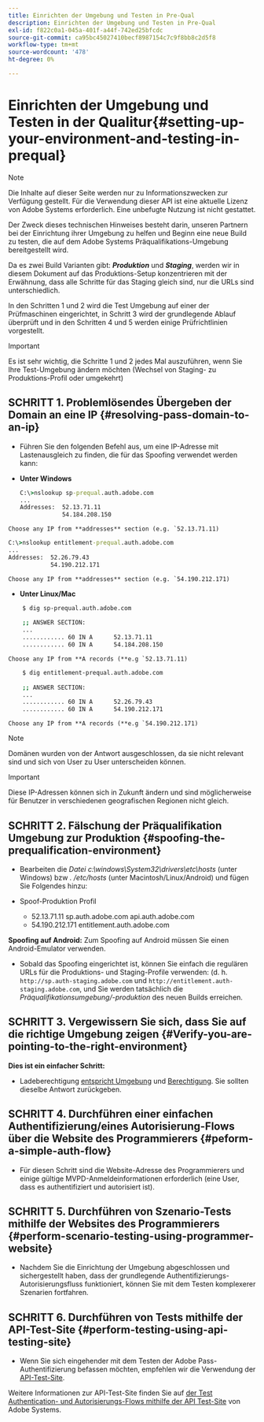 ```yaml
---
title: Einrichten der Umgebung und Testen in Pre-Qual
description: Einrichten der Umgebung und Testen in Pre-Qual
exl-id: f822c0a1-045a-401f-a44f-742ed25bfcdc
source-git-commit: ca95bc45027410becf8987154c7c9f8bb8c2d5f8
workflow-type: tm+mt
source-wordcount: '478'
ht-degree: 0%

---
```


# Einrichten der Umgebung und Testen in der Qualitur{#setting-up-your-environment-and-testing-in-prequal}

>[!NOTE]
>
>Die Inhalte auf dieser Seite werden nur zu Informationszwecken zur Verfügung gestellt. Für die Verwendung dieser API ist eine aktuelle Lizenz von Adobe Systems erforderlich. Eine unbefugte Nutzung ist nicht gestattet.

Der Zweck dieses technischen Hinweises besteht darin, unseren Partnern bei der Einrichtung ihrer Umgebung zu helfen und Beginn eine neue Build zu testen, die auf dem Adobe Systems Präqualifikations-Umgebung bereitgestellt wird.

Da es zwei Build Varianten gibt: ***Produktion*** und ***Staging***, werden wir in diesem Dokument auf das Produktions-Setup konzentrieren mit der Erwähnung, dass alle Schritte für das Staging gleich sind, nur die URLs sind unterschiedlich.

In den Schritten 1 und 2 wird die Test Umgebung auf einer der Prüfmaschinen eingerichtet, in Schritt 3 wird der grundlegende Ablauf überprüft und in den Schritten 4 und 5 werden einige Prüfrichtlinien vorgestellt.

>[!IMPORTANT]
>
> Es ist sehr wichtig, die Schritte 1 und 2 jedes Mal auszuführen, wenn Sie Ihre Test-Umgebung ändern möchten (Wechsel von Staging- zu Produktions-Profil oder umgekehrt)


## SCHRITT 1. Problemlösendes Übergeben der Domain an eine IP {#resolving-pass-domain-to-an-ip}

* Führen Sie den folgenden Befehl aus, um eine IP-Adresse mit Lastenausgleich zu finden, die für das Spoofing verwendet werden kann:

* **Unter Windows**

  ```cmd
  C:\>nslookup sp-prequal.auth.adobe.com
  ...
  Addresses:  52.13.71.11
              54.184.208.150
  ```

```Choose any IP from **addresses** section (e.g. `52.13.71.11)```

```cmd
C:\>nslookup entitlement-prequal.auth.adobe.com 
...
Addresses:  52.26.79.43
            54.190.212.171
```

```Choose any IP from **addresses** section (e.g. `54.190.212.171)```


* **Unter Linux/Mac**

```sh
    $ dig sp-prequal.auth.adobe.com
    
    ;; ANSWER SECTION:
    ...
    ............ 60 IN A      52.13.71.11
    ............ 60 IN A      54.184.208.150
```

```Choose any IP from **A records (**e.g `52.13.71.11)```

```sh
    $ dig entitlement-prequal.auth.adobe.com
    
    ;; ANSWER SECTION:
    ...
    ............ 60 IN A      52.26.79.43
    ............ 60 IN A      54.190.212.171
```

```Choose any IP from **A records (**e.g `54.190.212.171)```

>[!NOTE]
>
>Domänen wurden von der Antwort ausgeschlossen, da sie nicht relevant sind und sich von User zu User unterscheiden können.

>[!IMPORTANT]
>
> Diese IP-Adressen können sich in Zukunft ändern und sind möglicherweise für Benutzer in verschiedenen geografischen Regionen nicht gleich.


## SCHRITT 2.  Fälschung der Präqualifikation Umgebung zur Produktion {#spoofing-the-prequalification-environment}

* Bearbeiten die *Datei c:\\windows\\System32\\drivers\\etc\\hosts* (unter Windows) bzw *. /etc/hosts* (unter Macintosh/Linux/Android) und fügen Sie Folgendes hinzu:

* Spoof-Produktion Profil
   * 52.13.71.11 sp.auth.adobe.com api.auth.adobe.com
   * 54.190.212.171 entitlement.auth.adobe.com

**Spoofing auf Android:** Zum Spoofing auf Android müssen Sie einen Android-Emulator verwenden.

* Sobald das Spoofing eingerichtet ist, können Sie einfach die regulären URLs für die Produktions- und Staging-Profile verwenden: (d. h. `http://sp.auth-staging.adobe.com` und `http://entitlement.auth-staging.adobe.com`, und Sie werden tatsächlich die *Präqualifikationsumgebung/-produktion* des neuen Builds erreichen.


## SCHRITT 3.  Vergewissern Sie sich, dass Sie auf die richtige Umgebung zeigen {#Verify-you-are-pointing-to-the-right-environment}

**Dies ist ein einfacher Schritt:**

* Ladeberechtigung [entspricht Umgebung](https://entitlement-prequal.auth.adobe.com/environment.html) und [Berechtigung](https://entitlement.auth.adobe.com/environment.html). Sie sollten dieselbe Antwort zurückgeben.


## SCHRITT 4.  Durchführen einer einfachen Authentifizierung/eines Autorisierung-Flows über die Website des Programmierers {#peform-a-simple-auth-flow}

* Für diesen Schritt sind die Website-Adresse des Programmierers und einige gültige MVPD-Anmeldeinformationen erforderlich (eine User, dass es authentifiziert und autorisiert ist).

## SCHRITT 5.  Durchführen von Szenario-Tests mithilfe der Websites des Programmierers {#perform-scenario-testing-using-programmer-website}

* Nachdem Sie die Einrichtung der Umgebung abgeschlossen und sichergestellt haben, dass der grundlegende Authentifizierungs-Autorisierungsfluss funktioniert, können Sie mit dem Testen komplexerer Szenarien fortfahren.


## SCHRITT 6.  Durchführen von Tests mithilfe der API-Test-Site {#perform-testing-using-api-testing-site}

* Wenn Sie sich eingehender mit dem Testen der Adobe Pass-Authentifizierung befassen möchten, empfehlen wir die Verwendung der [API-Test-Site](http://entitlement-prequal.auth.adobe.com/apitest/api.html).

Weitere Informationen zur API-Test-Site finden Sie auf [der Test Authentication- und Autorisierungs-Flows mithilfe der API Test-Site](/help/authentication/integration-guide-programmers/legacy/notes-technical/test-authn-authz-flows-using-adobes-api-test-site.md) von Adobe Systems.
